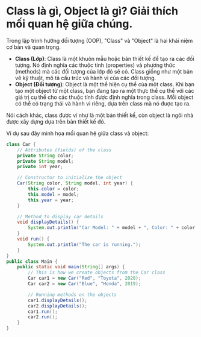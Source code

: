 # Class là gì, Object là gì? Giải thích mối quan hệ giữa chúng.

Trong lập trình hướng đối tượng (OOP), "Class" và "Object" là hai khái niệm cơ bản và quan trọng.
- **Class (Lớp)**: Class là một khuôn mẫu hoặc bản thiết kế để tạo ra các đối tượng. Nó định nghĩa các thuộc tính (properties) và phương thức (methods) mà các đối tượng của lớp đó sẽ có. Class giống như một bản vẽ kỹ thuật, mô tả cấu trúc và hành vi của các đối tượng.
- **Object (Đối tượng)**: Object là một thể hiện cụ thể của một class. Khi bạn tạo một object từ một class, bạn đang tạo ra một thực thể cụ thể với các giá trị cụ thể cho các thuộc tính được định nghĩa trong class. Mỗi object có thể có trạng thái và hành vi riêng, dựa trên class mà nó được tạo ra.

Nói cách khác, class được ví như là một bản thiết kế, còn object là ngôi nhà được xây dựng dựa trên bản thiết kế đó.

Ví dụ sau đây minh họa mối quan hệ giữa class và object:

```java
class Car {
    // Attributes (fields) of the class
    private String color;
    private String model;
    private int year;

    // Constructor to initialize the object
    Car(String color, String model, int year) {
        this.color = color;
        this.model = model;
        this.year = year;
    }

    // Method to display car details
    void displayDetails() {
        System.out.println("Car Model: " + model + ", Color: " + color + ", Year: " + year);
    }
    void run() {
        System.out.println("The car is running.");
    }
}
public class Main {
    public static void main(String[] args) {
        // This is how we create objects from the Car class
        Car car1 = new Car("Red", "Toyota", 2020);
        Car car2 = new Car("Blue", "Honda", 2019);

        // Running methods on the objects
        car1.displayDetails();
        car2.displayDetails();
        car1.run();
        car2.run();
    }
}
```